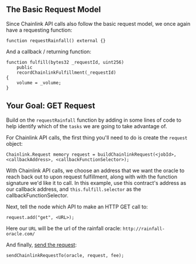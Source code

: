 ## The Basic Request Model

Since Chainlink API calls also follow the basic request model, we once again have a requesting function:

```solidity
function requestRainfall() external {}
```

And a callback / returning function:

```solidity
function fulfill(bytes32 _requestId, uint256) 
    public 
    recordChainlinkFulfillment(_requestId) 
{
    volume = _volume;
}
```

## <emoji id="checkered_flag"> Your Goal: GET Request

Build on the `requestRainfall` function by adding in some lines of code to help identify which of the `tasks` we are going to take advantage of. 

For Chainlink API calls, the first thing you'll need to do is create the `request` object:

```solidity
Chainlink.Request memory request = buildChainlinkRequest(<jobId>, <callbackAddress>, <callbackFunctionSelector>);
```

With Chainlink API calls, we choose an address that we want the oracle to reach back out to upon request fulfillment, along with with the function signature we'd like it to call. In this example, use this contract's address as our callback address, and `this.fulfill.selector` as the callbackFunctionSelector. 

Next, tell the node which API to make an HTTP GET call to:

```solidity
request.add("get", <URL>);
```

<emoji id="point_up" /> Here our `URL` will be the url of the rainfall oracle: `http://rainfall-oracle.com/`

        
And finally, [send the request](https://docs.chain.link/docs/chainlink-framework/#sendchainlinkrequestto):

```solidity
sendChainlinkRequestTo(oracle, request, fee);
```
